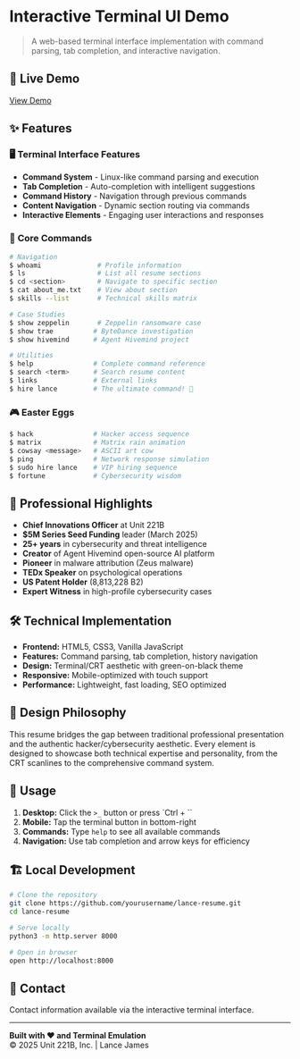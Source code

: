 # Interactive Terminal UI Demo

> A web-based terminal interface implementation with command parsing, tab completion, and interactive navigation.

## 🚀 Live Demo

[View Demo](https://your-username.github.io/interactive-terminal-ui)

## ✨ Features

### 🖥️ **Terminal Interface Features**
- **Command System** - Linux-like command parsing and execution
- **Tab Completion** - Auto-completion with intelligent suggestions  
- **Command History** - Navigation through previous commands
- **Content Navigation** - Dynamic section routing via commands
- **Interactive Elements** - Engaging user interactions and responses

### 🎯 **Core Commands**
```bash
# Navigation
$ whoami              # Profile information
$ ls                  # List all resume sections  
$ cd <section>        # Navigate to specific section
$ cat about_me.txt    # View about section
$ skills --list       # Technical skills matrix

# Case Studies  
$ show zeppelin       # Zeppelin ransomware case
$ show trae          # ByteDance investigation
$ show hivemind      # Agent Hivemind project

# Utilities
$ help               # Complete command reference
$ search <term>      # Search resume content
$ links              # External links
$ hire lance         # The ultimate command! 🚀
```

### 🎮 **Easter Eggs**
```bash
$ hack               # Hacker access sequence
$ matrix             # Matrix rain animation
$ cowsay <message>   # ASCII art cow
$ ping               # Network response simulation
$ sudo hire lance    # VIP hiring sequence
$ fortune            # Cybersecurity wisdom
```

## 💼 **Professional Highlights**

- **Chief Innovations Officer** at Unit 221B
- **$5M Series Seed Funding** leader (March 2025)
- **25+ years** in cybersecurity and threat intelligence
- **Creator** of Agent Hivemind open-source AI platform
- **Pioneer** in malware attribution (Zeus malware)
- **TEDx Speaker** on psychological operations
- **US Patent Holder** (8,813,228 B2)
- **Expert Witness** in high-profile cybersecurity cases

## 🛠️ **Technical Implementation**

- **Frontend:** HTML5, CSS3, Vanilla JavaScript
- **Features:** Command parsing, tab completion, history navigation
- **Design:** Terminal/CRT aesthetic with green-on-black theme
- **Responsive:** Mobile-optimized with touch support
- **Performance:** Lightweight, fast loading, SEO optimized

## 🎨 **Design Philosophy**

This resume bridges the gap between traditional professional presentation and the authentic hacker/cybersecurity aesthetic. Every element is designed to showcase both technical expertise and personality, from the CRT scanlines to the comprehensive command system.

## 📱 **Usage**

1. **Desktop:** Click the `>_` button or press `Ctrl + \`` 
2. **Mobile:** Tap the terminal button in bottom-right
3. **Commands:** Type `help` to see all available commands
4. **Navigation:** Use tab completion and arrow keys for efficiency

## 🏗️ **Local Development**

```bash
# Clone the repository
git clone https://github.com/yourusername/lance-resume.git
cd lance-resume

# Serve locally
python3 -m http.server 8000

# Open in browser
open http://localhost:8000
```

## 📧 **Contact**

Contact information available via the interactive terminal interface.

---

**Built with ❤️ and Terminal Emulation**  
© 2025 Unit 221B, Inc. | Lance James
